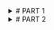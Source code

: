 <details>
<summary># PART 1</summary>
Dashboard NYC Taxi Trip 2019: 

Summary:
1. 

</details>



<details>
<summary># PART 2</summary>
## Dashboard NYC Taxi Trip 2019: 

```
CODE!
```
</details>

